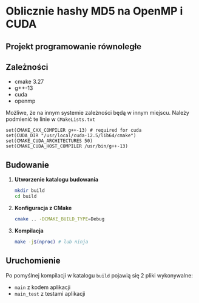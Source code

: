 # Oblicznie hashy MD5 na OpenMP i CUDA
## Projekt programowanie równoległe

##  Zależności
- cmake 3.27
- g++-13
- cuda
- openmp

Możliwe, że na innym systemie zależności będą w innym miejscu. Należy podmienić te linie w `CMakeLists.txt`
```
set(CMAKE_CXX_COMPILER g++-13) # required for cuda
set(CUDA_DIR "/usr/local/cuda-12.5/lib64/cmake")
set(CMAKE_CUDA_ARCHITECTURES 50)
set(CMAKE_CUDA_HOST_COMPILER /usr/bin/g++-13)
```

## Budowanie

1.  **Utworzenie katalogu budowania**
    ```bash
    mkdir build
    cd build
    ```

2.  **Konfiguracja z CMake**
    ```bash
    cmake .. -DCMAKE_BUILD_TYPE=Debug
    ```

3.  **Kompilacja**
    ```bash
    make -j$(nproc) # lub ninja
    ```

## Uruchomienie

Po pomyślnej kompilacji w katalogu `build` pojawią się 2 pliki wykonywalne:
- `main` z kodem aplikacji
- `main_test` z testami aplikacji